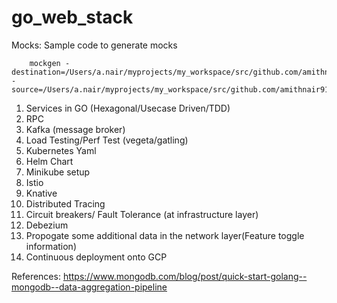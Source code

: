 # go_web_stack



Mocks:
   Sample code to generate mocks
   
        mockgen -destination=/Users/a.nair/myprojects/my_workspace/src/github.com/amithnair91/go_web_stack/go_web_starter/app/commands/mocks/mock_storage.go -source=/Users/a.nair/myprojects/my_workspace/src/github.com/amithnair91/go_web_stack/go_web_starter/app/commands/storage/storage.go
        

1. Services in GO (Hexagonal/Usecase Driven/TDD)
2. RPC
3. Kafka (message broker)
4. Load Testing/Perf Test (vegeta/gatling)
5. Kubernetes Yaml
6. Helm Chart
7. Minikube setup
8. Istio
9. Knative
10. Distributed Tracing
11. Circuit breakers/ Fault Tolerance (at infrastructure layer)
12. Debezium
13. Propogate some additional data in the network layer(Feature toggle information)
14. Continuous deployment onto GCP


References:
https://www.mongodb.com/blog/post/quick-start-golang--mongodb--data-aggregation-pipeline
